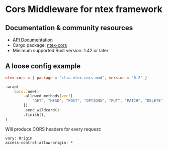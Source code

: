 # Cors Middleware for ntex framework

## Documentation & community resources

* [API Documentation](https://docs.rs/ntex-cors/)
* Cargo package: [ntex-cors](https://crates.io/crates/ntex-cors)
* Minimum supported Rust version: 1.42 or later

## A loose config example

```toml
ntex-cors = { package = "clia-ntex-cors-mod", version = "0.2" }
```

```rust
.wrap(
    Cors::new()
        .allowed_methods(vec![
            "GET", "HEAD", "POST", "OPTIONS", "PUT", "PATCH", "DELETE",
        ])
        .send_wildcard()
        .finish(),
)
```

Will produce CORS headers for every request:

```http
vary: Origin
access-control-allow-origin: *
```
